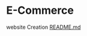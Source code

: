 # E-Commerce
website Creation
[README.md](https://github.com/user-attachments/files/16439385/README.md)
